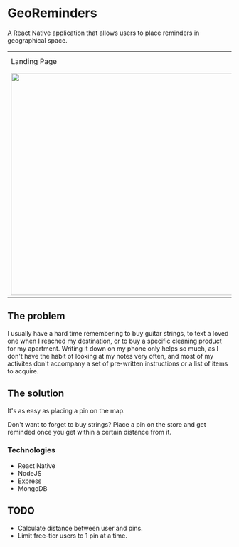 # GeoReminders #

A React Native application that allows users to place reminders in geographical space.

<table>
  <tr>
    <td>Landing Page</td>
     <td>Map page</td>
  </tr>
  <tr>
    <td><img src="https://i.imgur.com/dVYqd7g.png" width="500"></td>
    <td><img src="https://i.imgur.com/vPNvdzf.png"></td>
  </tr>
 </table>

## The problem ##

I usually have a hard time remembering to buy guitar strings, to text a loved one when I reached my destination, or to buy a specific cleaning product for my apartment. 
Writing it down on my phone only helps so much, as I don't have the habit of looking at my notes very often, and most of my activites don't accompany a set of pre-written instructions or a list of items to acquire.


## The solution ##

It's as easy as placing a pin on the map.

Don't want to forget to buy strings? Place a pin on the store and get reminded once you get within a certain distance from it.

### Technologies ###

- React Native
- NodeJS
- Express
- MongoDB

## TODO ##

- Calculate distance between user and pins.
- Limit free-tier users to 1 pin at a time.
